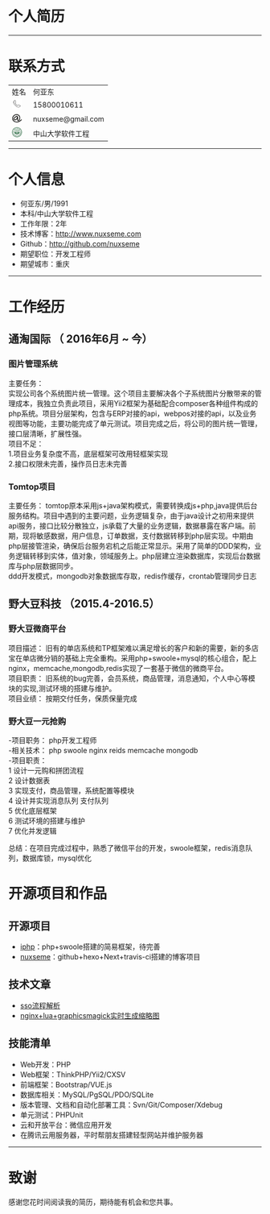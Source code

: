 # 个人简历
***

# 联系方式
<table>
<tr>
<td>姓名</td>
<td>何亚东</td>
</tr>
<tr>
<td><img src='Image/call.png' width='20' height="20"/></td>
<td>15800010611</td>
</tr>
<tr>
<td><img src='Image/email.png'  width='20' height="20"/></td>
<td>nuxseme@gmail.com</td>
</tr>
<tr><td><img src='Image/sunyatsen.jpg'  width='20' height="20"/></td>
<td>中山大学软件工程</td></tr>
</table>

---

# 个人信息

 - 何亚东/男/1991 
 - 本科/中山大学软件工程 
 - 工作年限：2年 
 - 技术博客：http://www.nuxseme.com
 - Github：http://github.com/nuxseme
 - 期望职位：开发工程师  
 - 期望城市：重庆  
 
 
---

# 工作经历


## 通淘国际 （ 2016年6月 ~ 今）

### 图片管理系统
主要任务：  
实现公司各个系统图片统一管理。这个项目主要解决各个子系统图片分散带来的管理成本，我独立负责此项目，采用Yii2框架为基础配合composer各种组件构成的php系统。项目分层架构，包含与ERP对接的api，webpos对接的api，以及业务视图等功能，主要功能完成了单元测试。项目完成之后，将公司的图片统一管理，接口层清晰，扩展性强。    
项目不足：  
	1.项目业务复杂度不高，底层框架可改用轻框架实现  
	2.接口权限未完善，操作员日志未完善

### Tomtop项目
主要任务：
	tomtop原本采用js+java架构模式，需要转换成js+php,java提供后台服务结构。项目中遇到的主要问题，业务逻辑复杂，由于java设计之初用来提供api服务，接口比较分散独立，js承载了大量的业务逻辑，数据暴露在客户端。前期，现将敏感数据，用户信息，订单数据，支付数据转移到php层实现。中期由php层接管渲染，确保后台服务宕机之后能正常显示。采用了简单的DDD架构，业务逻辑转移到实体，值对象，领域服务上。php层建立渲染数据库，实现后台数据库与php层数据同步。  
	ddd开发模式，mongodb对象数据库存取，redis作缓存，crontab管理同步日志


## 野大豆科技 （2015.4-2016.5）

### 野大豆微商平台
项目描述：	旧有的单店系统和TP框架难以满足增长的客户和新的需要，新的多店宝在单店微分销的基础上完全重构。采用php+swoole+mysql的核心组合，配上nginx，memcache,mongodb,redis实现了一套基于微信的微商平台。  
项目职责：	旧系统的bug完善，会员系统，商品管理，消息通知，个人中心等模块的实现,测试环境的搭建与维护。  
项目业绩：	按期交付任务，保质保量完成

### 野大豆一元抢购

-项目职务：	php开发工程师  
-相关技术： php swoole nginx reids memcache mongodb  
-项目职责：	
	1 设计一元购和拼团流程   
	2 设计数据表   
	3 实现支付，商品管理，系统配置等模块   
	4 设计并实现消息队列 支付队列   
	5 优化底层框架  
	6 测试环境的搭建与维护  
	7 优化并发逻辑 

总结：在项目完成过程中，熟悉了微信平台的开发，swoole框架，redis消息队列，数据库锁，mysql优化


# 开源项目和作品

## 开源项目
 - [iphp](http://github.com/nuxseme/iphp)：php+swoole搭建的简易框架，待完善
 - [nuxseme](http://www.nuxseme.com)：github+hexo+Next+travis-ci搭建的博客项目

## 技术文章

- [sso流程解析](http://nuxseme.com/sso/sso)
- [nginx+lua+graphicsmagick实时生成缩略图](http://nuxseme.com/php/nginx+lua+graphicsmagick%E5%AE%9E%E6%97%B6%E7%94%9F%E6%88%90%E7%BC%A9%E7%95%A5%E5%9B%BE) 


## 技能清单

- Web开发：PHP
- Web框架：ThinkPHP/Yii2/CXSV
- 前端框架：Bootstrap/VUE.js
- 数据库相关：MySQL/PgSQL/PDO/SQLite
- 版本管理、文档和自动化部署工具：Svn/Git/Composer/Xdebug
- 单元测试：PHPUnit
- 云和开放平台：微信应用开发
- 在腾讯云用服务器，平时帮朋友搭建轻型网站并维护服务器

---

# 致谢
感谢您花时间阅读我的简历，期待能有机会和您共事。
